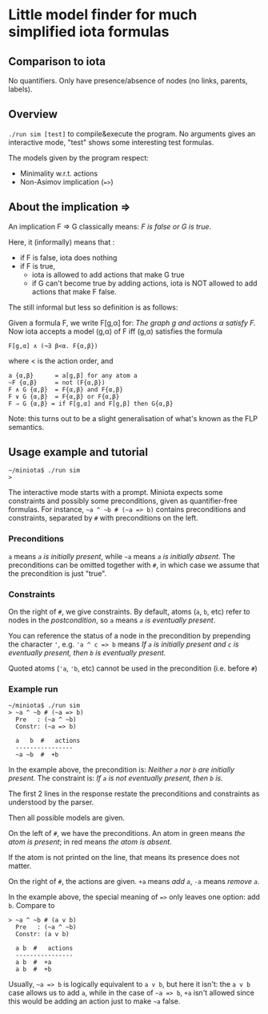 # Little model finder for much simplified iota formulas

## Comparison to iota

No quantifiers. Only have presence/absence of nodes (no links, parents, labels).

## Overview

`./run sim [test]` to compile&execute the program.
No arguments gives an interactive mode, "test" shows some interesting
test formulas.

The models given by the program respect:
  * Minimality w.r.t. actions
  * Non-Asimov implication (`=>`)


## About the implication =>

An implication F ⇒ G classically means: _F is false or G is true_. 

Here, it (informally) means that :

* if F is false, iota does nothing
* if F is true, 
  - iota is allowed to add actions that make G true
  - if G can't become true by adding actions, iota is NOT allowed to add actions
  that make F false.

The still informal but less so definition is as follows:

Given a formula F, we write F[g,α] for: _The graph g and actions α satisfy F._
Now iota accepts a model (g,α) of F iff (g,α) satisfies the formula

    F[g,α] ∧ (¬∃ β<α. F{α,β})

  where < is the action order, and

    a {α,β}      = a[g,β] for any atom a
    ~F {α,β}     = not (F{α,β})
    F ∧ G {α,β}  = F{α,β} and F{α,β}
    F ∨ G {α,β}  = F{α,β} or F{α,β}
    F ⇒ G {α,β} = if F[g,α] and F[g,β] then G{α,β}

Note: this turns out to be a slight generalisation of what's known as
the FLP semantics.


## Usage example and tutorial

    ~/miniota$ ./run sim
    > 

The interactive mode starts with a prompt. Miniota expects some constraints and possibly some preconditions, given as quantifier-free formulas. For instance, `~a ^ ~b # (~a => b)` contains preconditions and constraints, separated by `#` with preconditions on the left. 

### Preconditions

`a` means _`a` is initially present_, while `~a` means _`a` is initially absent_. The
preconditions can be omitted together with `#`, in which case we assume that the
precondition is just "true".

### Constraints

On the right of `#`, we give constraints. By default, atoms (`a`, `b`, etc) refer to
nodes in the *postcondition*, so `a` means _`a` is eventually present_. 

You can reference the status of a node in the precondition by prepending the character `'`, e.g. `'a ^ c => b` means _If `a`
is initially present and `c` is eventually present, then `b` is eventually present._

Quoted atoms (`'a`, `'b`, etc) cannot be used in the precondition (i.e. before `#`)

### Example run

    ~/miniota$ ./run sim
    > ~a ^ ~b # (~a => b)
      Pre   : (~a ^ ~b)
      Constr: (~a => b)

      a   b  #   actions
      ----------------
      ~a ~b  #  +b

In the example above, the precondition is: _Neither `a` nor `b` are initially present._
The constraint is: _If `a` is not eventually present, then `b` is._

The first 2 lines in the response restate the preconditions and constraints as understood by the
parser.

Then all possible models are given. 

On the left of `#`, we have the preconditions. An
atom in green means _the atom is present_; in red means _the atom is absent_.

If the atom is not printed on the line, that means its presence does not
matter.

On the right of `#`, the actions are given. `+a` means _add `a`_, `-a` means _remove
`a`_.

In the example above, the special meaning of `=>` only leaves one option: add `b`.
Compare to

    > ~a ^ ~b # (a v b)
      Pre   : (~a ^ ~b)
      Constr: (a v b)

      a b  #   actions
      ----------------
      a b  #  +a
      a b  #  +b

Usually, `~a => b` is logically equivalent to `a v b`, but here it isn't: the
`a v b` case allows us to add `a`, while in the case of `~a => b`, `+a` isn't
allowed since this would be adding an action just to make `~a` false.
